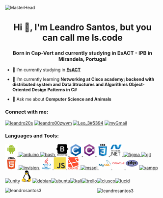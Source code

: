 ![MasterHead](https://i.pinimg.com/originals/71/c3/ef/71c3ef3a13f91c3df7ba23c35d6ba8ac.jpg)

<h1 align="center">Hi 👋, I'm Leandro Santos, but you can call me ls.code</h1>
<h3 align="center">Born in Cap-Vert and currently studying in EsACT - IPB in Mirandela, Portugal</h3>

- 🔭 I’m currently studying in **[EsACT](https://esact.ipb.pt/index.php)**

- 🌱 I’m currently learning **Networking at Cisco academy; backend with distributed system and Data Structures and Algorithms Object-Oriented Design Patterns in C#**

<!--👯 I’m looking to collaborate on [CCG](https://ccg.pt)

- 🤝 I’m looking for help with **Final project**-->

- 💬 Ask me about **Computer Science and Animals**

<h3 align="left">Connect with me:</h3>
<p align="left">
<a href="https://instagram.com/leandro20s" target="blank"><img align="center" src="https://raw.githubusercontent.com/rahuldkjain/github-profile-readme-generator/master/src/images/icons/Social/instagram.svg" alt="leandro20s" height="30" width="40" /></a>
<a href="https://auth.geeksforgeeks.org/user/leandro00zwvm" target="blank"><img align="center" src="https://raw.githubusercontent.com/rahuldkjain/github-profile-readme-generator/master/src/images/icons/Social/geeks-for-geeks.svg" alt="leandro00zwvm" height="30" width="40" /></a>
<a href="https://discord.gg/Leo_3#5394" target="blank"><img align="center" src="https://raw.githubusercontent.com/rahuldkjain/github-profile-readme-generator/master/src/images/icons/Social/discord.svg" alt="Leo_3#5394" height="30" width="40" /></a>   
<a href="mailto:leandro00santos.ls@gmail.com" target="blank"><img align="center" src="https://user-images.githubusercontent.com/5141132/50740364-7ea80880-1217-11e9-8faf-2348e31beedd.png" alt="myGmail" height="30" width="40" /></a></p>
<!--
<h3 align="left">Currently learning:</h3>
<p align="left"> 
<a href="https://angular.io" target="_blank" rel="noreferrer"><img src="https://cdn.jsdelivr.net/gh/devicons/devicon/icons/angularjs/angularjs-original.svg" alt="angular" width="40" height="40"/> </a> <a href="https://www.typescriptlang.org" target="_blank" rel="noreferrer"><img src="https://cdn.jsdelivr.net/gh/devicons/devicon/icons/typescript/typescript-original.svg" alt="typrescript" width="40" height="40"/> </a> <a href="https://nodejs.org/en" target="_blank" rel="noreferrer"> <img src="https://cdn.jsdelivr.net/gh/devicons/devicon/icons/nodejs/nodejs-original.svg" alt="node" width="40" height="40"/> </a></p>
-->

<h3 align="left">Languages and Tools:</h3>
<p align="left"> <a href="https://developer.android.com" target="_blank" rel="noreferrer"> <img src="https://raw.githubusercontent.com/devicons/devicon/master/icons/android/android-original-wordmark.svg" alt="android" width="40" height="40"/> </a> <a href="https://www.arduino.cc/" target="_blank" rel="noreferrer"> <img src="https://cdn.worldvectorlogo.com/logos/arduino-1.svg" alt="arduino" width="40" height="40"/> </a> <a href="https://www.gnu.org/software/bash/" target="_blank" rel="noreferrer"> <img src="https://www.vectorlogo.zone/logos/gnu_bash/gnu_bash-icon.svg" alt="bash" width="40" height="40"/> </a> <a href="https://getbootstrap.com" target="_blank" rel="noreferrer"> <img src="https://raw.githubusercontent.com/devicons/devicon/master/icons/bootstrap/bootstrap-plain-wordmark.svg" alt="bootstrap" width="40" height="40"/> </a> <a href="https://www.cprogramming.com/" target="_blank" rel="noreferrer"> <img src="https://raw.githubusercontent.com/devicons/devicon/master/icons/c/c-original.svg" alt="c" width="40" height="40"/> </a> <a href="https://www.w3schools.com/cs/" target="_blank" rel="noreferrer"> <img src="https://raw.githubusercontent.com/devicons/devicon/master/icons/csharp/csharp-original.svg" alt="csharp" width="40" height="40"/> </a> <a href="https://www.w3schools.com/css/" target="_blank" rel="noreferrer"> <img src="https://raw.githubusercontent.com/devicons/devicon/master/icons/css3/css3-original-wordmark.svg" alt="css3" width="40" height="40"/> </a> <a href="https://dotnet.microsoft.com/" target="_blank" rel="noreferrer"> <img src="https://raw.githubusercontent.com/devicons/devicon/master/icons/dot-net/dot-net-original-wordmark.svg" alt="dotnet" width="40" height="40"/> </a> <a href="https://www.figma.com/" target="_blank" rel="noreferrer"> <img src="https://www.vectorlogo.zone/logos/figma/figma-icon.svg" alt="figma" width="40" height="40"/> </a> <a href="https://git-scm.com/" target="_blank" rel="noreferrer"> <img src="https://www.vectorlogo.zone/logos/git-scm/git-scm-icon.svg" alt="git" width="40" height="40"/> </a> <a href="https://www.w3.org/html/" target="_blank" rel="noreferrer"> <img src="https://raw.githubusercontent.com/devicons/devicon/master/icons/html5/html5-original-wordmark.svg" alt="html5" width="40" height="40"/> </a> <a href="https://www.invisionapp.com/" target="_blank" rel="noreferrer"> <img src="https://www.vectorlogo.zone/logos/invisionapp/invisionapp-icon.svg" alt="invision" width="40" height="40"/> </a> <a href="https://www.java.com" target="_blank" rel="noreferrer"> <img src="https://raw.githubusercontent.com/devicons/devicon/master/icons/java/java-original.svg" alt="java" width="40" height="40"/> </a> <a href="https://developer.mozilla.org/en-US/docs/Web/JavaScript" target="_blank" rel="noreferrer"> <img src="https://raw.githubusercontent.com/devicons/devicon/master/icons/javascript/javascript-original.svg" alt="javascript" width="40" height="40"/> </a> <a href="https://laravel.com/" target="_blank" rel="noreferrer"> <img src="https://raw.githubusercontent.com/devicons/devicon/master/icons/laravel/laravel-plain-wordmark.svg" alt="laravel" width="40" height="40"/> </a> <a href="https://www.linux.org/" target="_blank" rel="noreferrer"> </a> <a href="https://www.microsoft.com/en-us/sql-server" target="_blank" rel="noreferrer"> <img src="https://www.svgrepo.com/show/303229/microsoft-sql-server-logo.svg" alt="mssql" width="40" height="40"/> </a> <a href="https://www.mysql.com/" target="_blank" rel="noreferrer"> <img src="https://raw.githubusercontent.com/devicons/devicon/master/icons/mysql/mysql-original-wordmark.svg" alt="mysql" width="40" height="40"/> </a> <a href="https://www.oracle.com/" target="_blank" rel="noreferrer"> <img src="https://raw.githubusercontent.com/devicons/devicon/master/icons/oracle/oracle-original.svg" alt="oracle" width="40" height="40"/> </a> <a href="https://www.php.net" target="_blank" rel="noreferrer"> <img src="https://raw.githubusercontent.com/devicons/devicon/master/icons/php/php-original.svg" alt="php" width="40" height="40"/></a> <a href="https://www.apachefriends.org" target="_blank" rel="noreferrer"> <img src="https://seeklogo.com/images/X/xampp-logo-1C1A9E3689-seeklogo.com.png" alt="xampp" width="40" height="40"/> </a> <a href="https://unity.com/" target="_blank" rel="noreferrer"> <img src="https://www.vectorlogo.zone/logos/unity3d/unity3d-icon.svg" alt="unity" width="40" height="40"/></a><a href="https://www.linux.org" target="_blank" rel="noreferrer"><img src="https://raw.githubusercontent.com/devicons/devicon/master/icons/linux/linux-original.svg" alt="linux" width="40" height="40"/></a><a href="https://www.debian.org" target="_blank" rel="noreferrer"><img src="https://seeklogo.com/images/D/debian-logo-C136FDAF9E-seeklogo.com.png" alt="debian" width="40" height="40"/></a><a href="https://ubuntu.com" target="_blank" rel="noreferrer"><img src="https://seeklogo.com/images/U/ubuntu-logo-FE5139AE6B-seeklogo.com.png" alt="ubuntu" width="40" height="40"/></a><a href="https://www.kali.org" target="_blank" rel="noreferrer"><img src="https://seeklogo.com/images/K/kali-linux-logo-AED181186E-seeklogo.com.png" alt="kali" width="40" height="40"/></a><a href="https://trello.com/power-ups/61f7eba5e29fd13c6884a214?utm_source=Paid&utm_medium=Google_Ads&utm_campaign=Website_Traffic&gclid=Cj0KCQiA0oagBhDHARIsAI-BbgfgzpbaQwvX0VwrzdGYVkzaiN1W9tXbCRYPk5ZU8yL7WQLsKkvqpckaAvWhEALw_wcB" target="_blank" rel="noreferrer"><img src="https://seeklogo.com/images/T/trello-logo-CE7B690E34-seeklogo.com.png" alt="trello" width="40" height="40"/></a><a href="https://www.cisco.com" target="_blank" rel="noreferrer"><img src="https://seeklogo.com/images/C/cisco-logo-DDA7EFD10D-seeklogo.com.png" alt="ciusco" width="40" height="40"/></a><a href="https://www.lucidchart.com" target="_blank" rel="noreferrer"><img src="https://seeklogo.com/images/L/lucidchart-logo-CA7B091DE9-seeklogo.com.png" alt="lucid" width="80" height="40"/></a>
</a> </p>

<div dir="auto"
<p><img align="left" width="300" src="https://github-readme-stats.vercel.app/api?username=LeandroSantos3&show_icons=true&theme=radical" alt="leandrosantos3" /></p>

<p><img align="center" width="270" src="https://github-readme-stats.vercel.app/api/top-langs/?username=LeandroSantos3&layout=compact&theme=radical" alt="leandrosantos3" /></p>
</div>

